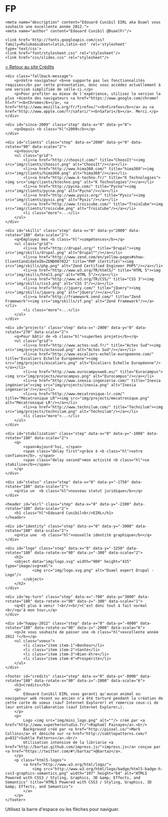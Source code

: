 FP
==

<!doctype html>
<html lang="fr">
<head>
    <meta charset="utf-8"/>
    <title>Bonne année 2012 | Développeur web PHP, Drupal et jQuery à Montpellier | Edouard Cunibil EIRL | Duael</title>
    
    <meta name="description" content="Edouard Cunibil EIRL aka Duael vous souhaite une excellente année 2012.">
    <meta name="author" content="Edouard Cunibil @DuaelFr"/>

    <link href='http://fonts.googleapis.com/css?family=Ruluko&subset=latin,latin-ext' rel='stylesheet' type='text/css'>
    <link href="font/stylesheet.css" rel="stylesheet"/>
    <link href="css/slides.css" rel="stylesheet"/>
</head>
<body>

<nav>
    <a href="http://duael.fr" class="back">
        &lt; <span>Retour au site</span>
    </a>
    <a href="#/credits" class="credits">
        <span>Crédits</span>
    </a>
</nav>

<div id="impress" class="impress-not-supported">

    <div class="fallback-message">
        <p>Votre navigateur <b>ne supporte pas les fonctionnalités requises</b> par cette présentation, donc vous accédez actuellement à une version simplifiée de celle-ci.</p>
        <p>Pour profiter au mieux de l'expérience, utilisez la version la plus récente des navigateurs <a href="https://www.google.com/chrome?hl=fr"><b>Chrome</b></a>, <a href="http://www.mozilla.org/fr/firefox/"><b>Firefox</b></a> ou <a href="http://www.apple.com/fr/safari/"><b>Safari</b></a>. Merci.</p>
    </div>

    <div id="since-2009" class="step" data-x="0" data-y="0">
        <q>Depuis <b class="hl">2009</b></q>
    </div>

    <div id="clients" class="step" data-x="2000" data-y="0" data-rotate="90" data-scale="2">
        <q>Vous</q>
        <ul class="grid">
            <li><a href="http://choosit.com/" title="ChoosIt"><img src="img/clients/choosit.png" alt="ChoosIt"/></a></li>
            <li><a href="http://www.hima360.com/" title="hima360"><img src="img/clients/hima360.png" alt="hima360"/></a></li>
            <li><a href="http://www.k-techno.fr/" title="K Technologies"><img src="img/clients/ktechno.png" alt="K Technologies"/></a></li>
            <li><a href="http://pycna.com/" title="Pycna"><img src="img/clients/pycna.png" alt="Pycna"/></a></li>
            <li><a href="http://www.pyxis.org/" title="Pyxis"><img src="img/clients/pyxis.png" alt="Pyxis"/></a></li>
            <li><a href="http://www.troiscube.com/" title="TroisCube"><img src="img/clients/troiscube.png" alt="TroisCube"/></a></li>
            <li class="more">...</li>
        </ul>
    </div>

    <div id="skills" class="step" data-x="0" data-y="2000" data-rotate="180" data-scale="2">
        <q>Employez mes <b class="hl">compétences</b></q>
        <ul class="grid">
            <li><a href="http://drupal.org/" title="Drupal"><img src="img/skills/drupal.png" alt="Drupal™"/></a></li>
            <li><a href="http://www.zend.com/en/yellow-pages#show-ClientCandidateID=ZEND007022" title="PHP (Certifié)"><img src="img/skills/php.png" alt="Zend Certified Engineer PHP5"/></a></li>
            <li><a href="http://www.w3.org/TR/html5/" title="HTML 5"><img src="img/skills/html5.png" alt="HTML 5"/></a></li>
            <li><a href="http://www.w3.org/TR/CSS/" title="CSS 3"><img src="img/skills/css3.png" alt="CSS 3"/></a></li>
            <li><a href="http://jquery.com/" title="jQuery"><img src="img/skills/jquery.png" alt="jQuery"/></a></li>
            <li><a href="http://framework.zend.com/" title="Zend Framework"><img src="img/skills/zf.png" alt="Zend Framework"/></a></li>
            <li class="more">...</li>
        </ul>
    </div>

    <div id="projects" class="step" data-x="-2000" data-y="0" data-rotate="270" data-scale="2">
        <q>Pour bâtir de <b class="hl">superbes projets</b></q>
        <ul class="grid">
            <li><a href="http://www.actes-sud.fr/" title="Actes Sud"><img src="img/projects/actessud.png" alt="Actes Sud"/></a></li>
            <li><a href="http://www.escaliers-echelle-europeenne.com/" title="Escaliers Echelle Européenne"><img src="img/projects/escaliers.png" alt="Escaliers Echelle Européenne"/></a></li>
            <li><a href="http://www.eurocampusweb.eu/" title="Eurocampus"><img src="img/projects/eurocampus.png" alt="Eurocampus"/></a></li>
            <li><a href="http://www.inexia-ingenierie.com/" title="Inexia ingénierie"><img src="img/projects/inexia.png" alt="Inexia ingénierie"/></a></li>
            <li><a href="http://www.mecatronique-lr.com/" title="Mécatronique LR"><img src="img/projects/mecatronique.png" alt="Mécatronique LR"/></a></li>
            <li><a href="http://www.technilum.com/" title="Technilum"><img src="img/projects/technilum.png" alt="Technilum"/></a></li>
            <li class="more">...</li>
        </ul>
    </div>

    <div id="stabilization" class="step" data-x="0" data-y="-1000" data-rotate="180" data-scale="2">
        <q>
            <span>Aujourd'hui, </span> 
            <span class="delay first">grâce à <b class="hl">votre confiance</b>, </span>
            <span class="delay second">mon activité <b class="hl">se stabilise</b></span>
        </q>
    </div>

    <div id="status" class="step" data-x="0" data-y="-1750" data-rotate="180" data-scale="2">
        <q>Via un  <b class="hl">nouveau statut juridique</b></q>
    </div>

    <header id="eirl" class="step" data-x="0" data-y="-2300" data-rotate="180" data-scale="2">
        <h1 class="hl">Edouard Cunibil<br/>EIRL</h1>
    </header>

    <div id="identity" class="step" data-x="0" data-y="-3000" data-rotate="180" data-scale="2">
        <q>Via une  <b class="hl">nouvelle identité graphique</b></q>
    </div>

    <div id="logo" class="step" data-x="0" data-y="-3250" data-rotate="180" data-rotate-x="90" data-z="-300" data-scale="2">
        <h2>
  		<object data="img/logo.svg" width="900" height="415" type="image/svg+xml">
			    <img src="img/logo.svg.png" alt="Duael expert Drupal - Logo"/>
			</object>
        </h2>
    </div>

    <div id="my-turn" class="step" data-x="-700" data-y="3000" data-rotate="180" data-rotate-x="90" data-z="-300" data-scale="1">
        <q>Et plus à venir !<br/><br/>C'est donc tout à fait normal <br/>qu'à mon tour…</q>
    </div>

    <div id="happy-2012" class="step" data-x="0" data-y="-4000" data-rotate="180" data-rotate-x="90" data-z="-2000" data-scale="6">
        <q>Je vous souhaite de passer une <b class="hl">excellente année 2012 !</b></q>
        <ul class="voeux">
            <li class="item item-1">Bonheur</li>
            <li class="item item-2">Santé</li>
            <li class="item item-3">Bien-être</li>
            <li class="item item-4">Prospérité</li>
        </ul>
    </div>

    <footer id="credits" class="step" data-x="0" data-y="-8000" data-rotate="180" data-rotate-x="90" data-z="-2000" data-scale="6">
        <h3>Crédits</h3>
        <p>
            Edouard Cunibil EIRL vous garanti qu'aucun animal ou navigateur web récent ou ancien n'a été torturé pendant la création de cette carte de voeux (sauf Internet Explorer) et remercie ceux-ci de leur entière collaboration (sauf Internet Explorer…).
        </p>
        <p>
            Logo <img src="img/mini_logo.png" alt=""/> créé par <a href="http://www.superherostudio.fr/">Raphaël Painaye</a>.<br/>
            Background créé par <a href="http://pixxel.co/">Mark Collins</a> et déniché sur <a href="http://subtlepatterns.com/?p=832">Subtle Patterns</a>.<br/>
            Utilisation intensive de la libriarie <a href="http://bartaz.github.com/impress.js/">impress.js</a> conçue par <a href="https://twitter.com/#!/bartaz">@bartaz</a>.
        </p>
        <p class="html5-logos">
	        <a href="http://www.w3.org/html/logo/">
			    <img src="http://www.w3.org/html/logo/badge/html5-badge-h-css3-graphics-semantics.png" width="197" height="64" alt="HTML5 Powered with CSS3 / Styling, Graphics, 3D &amp; Effects, and Semantics" title="HTML5 Powered with CSS3 / Styling, Graphics, 3D &amp; Effects, and Semantics">
			</a>
		</p>
    </footer>

</div>

<div class="hint">
    <p>Utilisez la barre d'espace ou les flèches pour naviguer.</p>
</div>

<script src="js/impress.js"></script>
  <script type="text/javascript">var _gaq=_gaq||[];_gaq.push(['_setAccount','UA-2056448-1']);_gaq.push(['_trackPageview']);(function(){var ga=document.createElement('script');ga.type='text/javascript';ga.async=true;ga.src=('https:'==document.location.protocol?'https://ssl':'http://www')+'.google-analytics.com/ga.js';var s=document.getElementsByTagName('script')[0];s.parentNode.insertBefore(ga,s);})();</script>

</body>
</html>
